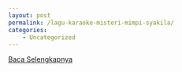 ```yaml
---
layout: post
permalink: /lagu-karaoke-misteri-mimpi-syakila/
categories:
    - Uncategorized
---
```


[Baca Selengkapnya](/09)